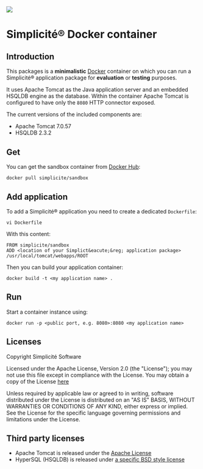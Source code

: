 ![](http://www.simplicitesoftware.com/logos/logo250.png)
---

Simplicit&eacute;&reg; Docker container
=======================================

Introduction
------------

This packages is a **minimalistic** [Docker](http://www.docker.com) container on which you can
run a Simplicit&eacute;&reg; application package for **evaluation** or **testing** purposes.

It uses Apache Tomcat as the Java application server and an embedded HSQLDB engine as the database.
Within the container Apache Tomcat is configured to have only the `8080` HTTP connector exposed.

The current versions of the included components are:

- Apache Tomcat 7.0.57
- HSQLDB 2.3.2

Get
---

You can get the sandbox container from [Docker Hub](https://registry.hub.docker.com/u/simplicite/sandbox/):

	docker pull simplicite/sandbox

Add application
---------------

To add a Simplicit&eacute;&reg; application you need to create a dedicated `Dockerfile`:

	vi Dockerfile

With this content:

```
FROM simplicite/sandbox
ADD <location of your Simplict&eacute;&reg; application package> /usr/local/tomcat/webapps/ROOT
```

Then you can build your application container:

	docker build -t <my application name> .

Run
---

Start a container instance using:

	docker run -p <public port, e.g. 8080>:8080 <my application name>

Licenses
--------

Copyright Simplicit&eacute; Software

Licensed under the Apache License, Version 2.0 (the "License");
you may not use this file except in compliance with the License.
You may obtain a copy of the License [here](http://www.apache.org/licenses/LICENSE-2.0)

Unless required by applicable law or agreed to in writing, software
distributed under the License is distributed on an "AS IS" BASIS,
WITHOUT WARRANTIES OR CONDITIONS OF ANY KIND, either express or implied.
See the License for the specific language governing permissions and
limitations under the License.

Third party licenses
--------------------

- Apache Tomcat is released under the [Apache License](http://www.apache.org/licenses/LICENSE-2.0)
- HyperSQL (HSQLDB) is released under [a specific BSD style license](http://hsqldb.org/web/hsqlLicense.html)
